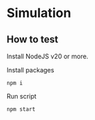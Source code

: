 # Simulation

## How to test

Install NodeJS v20 or more.

Install packages
```
npm i
```

Run script
```
npm start
```